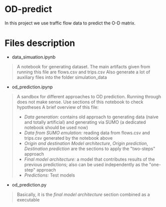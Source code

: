 # OD-predict
In this project we use traffic flow data to predict the O-D matrix. 

# Files description

- data_simuation.ipynb

> A notebook for generating dataset. 
The main artifacts given from running this file are flows.csv and trips.csv
Also generate a lot of auxiliary files into the folder simulation_data

- od_prediction.ipynp 

>A sandbox for different approaches to OD prediction.
Running through does not make sense. Use sections of this notebook to check hypotheses
A brief overview of this file:
> - *Data generation:* contains old approach to generating data (naive and totally artificial) and generating via SUMO (a dedicated notebook should be used now)
> - *Data from SUMO emulation:* reading data from flows.csv and trips.csv generated by the notebook above
> - *Origin and destination Model architecture*, *Origin prediction*, *Destination prediction* are the sections to apply the "two-steps" approach
> - *Final model architecture:* a model that contributes results of the previous predictions; also can be used independently as the "one-step" approach
> - *Predictions:* Test models

- od_prediction.py

> Basically, it is the *final model architecture* section combined as a executable 